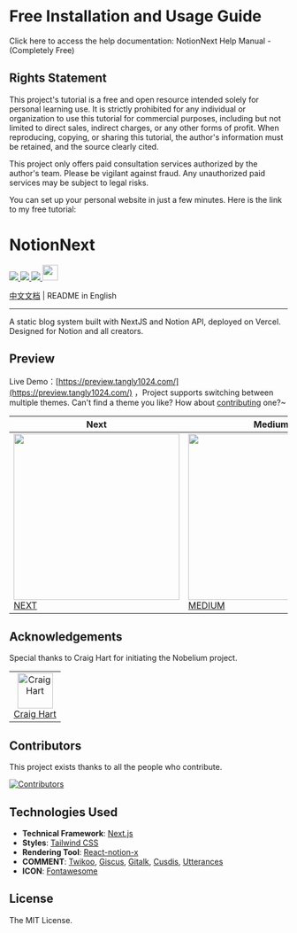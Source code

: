 # Free Installation and Usage Guide

Click here to access the help documentation: NotionNext Help Manual - (Completely Free)

## Rights Statement

This project's tutorial is a free and open resource intended solely for personal learning use. It is strictly prohibited for any individual or organization to use this tutorial for commercial purposes, including but not limited to direct sales, indirect charges, or any other forms of profit. When reproducing, copying, or sharing this tutorial, the author's information must be retained, and the source clearly cited.

This project only offers paid consultation services authorized by the author's team. Please be vigilant against fraud. Any unauthorized paid services may be subject to legal risks.

You can set up your personal website in just a few minutes. Here is the link to my free tutorial:

# NotionNext

<p>
  <a aria-label="GitHub commit activity" href="https://github.com/Sxuan-Coder/NotionNext/NotionNext/commits/main" title="GitHub commit activity">
    <img src="https://img.shields.io/github/commit-activity/m/tangly1024/NotionNext?style=for-the-badge"/>
  </a>
  <a aria-label="GitHub contributors" href="https://github.com/Sxuan-Coder/NotionNext/NotionNext/graphs/contributors" title="GitHub contributors">
    <img src="https://img.shields.io/github/contributors/tangly1024/NotionNext?color=orange&style=for-the-badge"/>
  </a>
  <a aria-label="Build status" href="#" title="Build status">
    <img src="https://img.shields.io/github/deployments/tangly1024/NotionNext/Production?logo=Vercel&style=for-the-badge"/>
  </a>
  <a aria-label="Powered by Vercel" href="https://vercel.com?utm_source=Craigary&utm_campaign=oss" title="Powered by Vercel">
    <img src="https://www.datocms-assets.com/31049/1618983297-powered-by-vercel.svg" height="28"/>
  </a>
</p>

[中文文档](./README.md) | README in English

<hr/>

A static blog system built with NextJS and Notion API, deployed on Vercel. Designed for Notion and all creators.

## Preview

Live Demo：[https://preview.tangly1024.com/](https://preview.tangly1024.com/) ，Project supports switching between multiple themes. Can't find a theme you like? How about [contributing](/CONTRIBUTING.md) one?~

| Next                                                                                              | Medium                                                                                                  | Hexo                                                                                              | Fukasawa                                                                                                      |
| ------------------------------------------------------------------------------------------------- | ------------------------------------------------------------------------------------------------------- | ------------------------------------------------------------------------------------------------- | ------------------------------------------------------------------------------------------------------------- |
| <img src='./docs/theme-next.png' width='300'/> [NEXT](https://preview.tangly1024.com/?theme=next) | <img src='./docs/theme-medium.png' width='300'/> [MEDIUM](https://preview.tangly1024.com/?theme=medium) | <img src='./docs/theme-hexo.png' width='300'/> [HEXO](https://preview.tangly1024.com/?theme=hexo) | <img src='./docs/theme-fukasawa.png' width='300'/> [FUKASAWA](https://preview.tangly1024.com/?theme=fukasawa) |

## Acknowledgements

Special thanks to Craig Hart for initiating the Nobelium project.

<table><tr align="left">
  <td align="center"><a href="https://github.com/craigary" title="Craig Hart"><img src="https://avatars.githubusercontent.com/u/10571717" width="64px;"alt="Craig Hart"/></a><br/><a href="https://github.com/craigary" title="Craig Hart">Craig Hart</a></td>
</tr></table>

## Contributors

This project exists thanks to all the people who contribute.

[![Contributors](https://contrib.rocks/image?repo=tangly1024/NotionNext)](https://github.com/Sxuan-Coder/NotionNext/NotionNext/graphs/contributors)

## Technologies Used

- **Technical Framework**: [Next.js](https://nextjs.org)
- **Styles**: [Tailwind CSS](https://www.tailwindcss.cn/)
- **Rendering Tool**: [React-notion-x](https://github.com/NotionX/react-notion-x)
- **COMMENT**: [Twikoo](https://github.com/imaegoo/twikoo), [Giscus](https://giscus.app/zh-CN), [Gitalk](https://gitalk.github.io), [Cusdis](https://cusdis.com), [Utterances](https://utteranc.es)
- **ICON**: [Fontawesome](https://fontawesome.com/v6/icons/)

## License

The MIT License.
